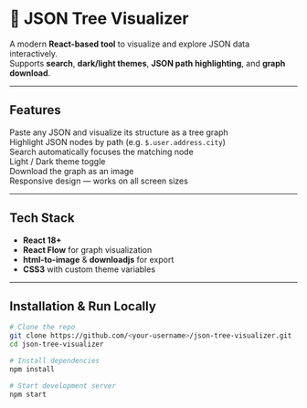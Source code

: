 # 🧩 JSON Tree Visualizer

A modern **React-based tool** to visualize and explore JSON data interactively.  
Supports **search**, **dark/light themes**, **JSON path highlighting**, and **graph download**.

---

## Features

Paste any JSON and visualize its structure as a tree graph  
 Highlight JSON nodes by path (e.g. `$.user.address.city`)  
 Search automatically focuses the matching node  
 Light / Dark theme toggle  
 Download the graph as an image  
 Responsive design — works on all screen sizes

---

## Tech Stack

- **React 18+**
- **React Flow** for graph visualization
- **html-to-image** & **downloadjs** for export
- **CSS3** with custom theme variables

---

## Installation & Run Locally

```bash
# Clone the repo
git clone https://github.com/<your-username>/json-tree-visualizer.git
cd json-tree-visualizer

# Install dependencies
npm install

# Start development server
npm start
```
